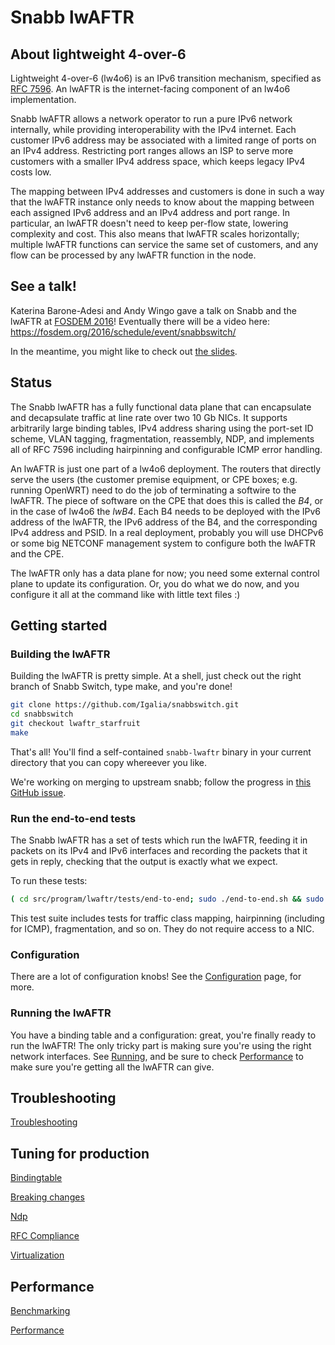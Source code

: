 # Snabb lwAFTR

## About lightweight 4-over-6

Lightweight 4-over-6 (lw4o6) is an IPv6 transition mechanism, specified
as [RFC 7596](https://tools.ietf.org/html/rfc7596).  An lwAFTR is the
internet-facing component of an lw4o6 implementation.

Snabb lwAFTR allows a network operator to run a pure IPv6 network
internally, while providing interoperability with the IPv4 internet.
Each customer IPv6 address may be associated with a limited range of
ports on an IPv4 address.  Restricting port ranges allows an ISP to
serve more customers with a smaller IPv4 address space, which keeps
legacy IPv4 costs low.

The mapping between IPv4 addresses and customers is done in such a way
that the lwAFTR instance only needs to know about the mapping between
each assigned IPv6 address and an IPv4 address and port range.  In
particular, an lwAFTR doesn't need to keep per-flow state, lowering
complexity and cost. This also means that lwAFTR scales horizontally;
multiple lwAFTR functions can service the same set of customers, and any
flow can be processed by any lwAFTR function in the node.

## See a talk!

Katerina Barone-Adesi and Andy Wingo gave a talk on Snabb and the lwAFTR
at [FOSDEM 2016](http://fosdem.org/2016/)!  Eventually there will be a
video here: https://fosdem.org/2016/schedule/event/snabbswitch/

In the meantime, you might like to check out [the
slides](https://wingolog.org/pub/fosdem-2016-lwaftr-slides.pdf).

## Status

The Snabb lwAFTR has a fully functional data plane that can encapsulate
and decapsulate traffic at line rate over two 10 Gb NICs.  It supports
arbitrarily large binding tables, IPv4 address sharing using the
port-set ID scheme, VLAN tagging, fragmentation, reassembly, NDP,
and implements all of RFC 7596 including hairpinning and configurable
ICMP error handling.

An lwAFTR is just one part of a lw4o6 deployment.  The routers that
directly serve the users (the customer premise equipment, or CPE boxes;
e.g. running OpenWRT) need to do the job of terminating a softwire to the
lwAFTR.  The piece of software on the CPE that does this is called the
*B4*, or in the case of lw4o6 the *lwB4*.  Each B4 needs to be deployed
with the IPv6 address of the lwAFTR, the IPv6 address of the B4, and the
corresponding IPv4 address and PSID.  In a real deployment, probably you
will use DHCPv6 or some big NETCONF management system to configure both
the lwAFTR and the CPE.

The lwAFTR only has a data plane for now; you need some external control
plane to update its configuration.  Or, you do what we do now, and you
configure it all at the command like with little text files :)  

## Getting started

### Building the lwAFTR

Building the lwAFTR is pretty simple.  At a shell, just check out the
right branch of Snabb Switch, type make, and you're done!

```bash
git clone https://github.com/Igalia/snabbswitch.git
cd snabbswitch
git checkout lwaftr_starfruit
make
```

That's all!  You'll find a self-contained `snabb-lwaftr` binary in your
current directory that you can copy whereever you like.

We're working on merging to upstream snabb; follow the progress in [this GitHub issue](https://github.com/Igalia/snabbswitch/issues/215).

### Run the end-to-end tests

The Snabb lwAFTR has a set of tests which run the lwAFTR, feeding it in
packets on its IPv4 and IPv6 interfaces and recording the packets that
it gets in reply, checking that the output is exactly what we expect.

To run these tests:

```bash
( cd src/program/lwaftr/tests/end-to-end; sudo ./end-to-end.sh && sudo ./end-to-end-vlan.sh )
```

This test suite includes tests for traffic class mapping, hairpinning
(including for ICMP), fragmentation, and so on.  They do not require
access to a NIC.

### Configuration

There are a lot of configuration knobs!  See the
[Configuration](./README.configuration.md) page, for more.

### Running the lwAFTR

You have a binding table and a configuration: great, you're finally
ready to run the lwAFTR!  The only tricky part is making sure you're
using the right network interfaces.  See [Running](./README.running.md),
and be sure to check [Performance](./README.performance.md) to make sure
you're getting all the lwAFTR can give.

## Troubleshooting

[Troubleshooting](./README.troubleshooting.md)

## Tuning for production

[Bindingtable](./README.bindingtable.md)

[Breaking changes](./README.breaking_changes.md)

[Ndp](./README.ndp.md)

[RFC Compliance](./README.rfccompliance.md)

[Virtualization](./README.virtualization.md)

## Performance

[Benchmarking](./README.benchmarking.md)

[Performance](./README.performance.md)
